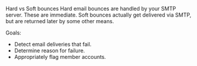 

Hard vs Soft bounces
Hard email bounces are handled by your SMTP server. These are immediate.
Soft bounces actually get delivered via SMTP, but are returned later by some other means.



Goals:

 * Detect email deliveries that fail.
 * Determine reason for failure.
 * Appropriately flag member accounts.